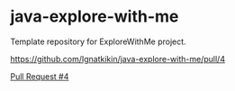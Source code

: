 # java-explore-with-me
Template repository for ExploreWithMe project.

https://github.com/Ignatkikin/java-explore-with-me/pull/4

[Pull Request #4](https://github.com/Ignatkikin/java-explore-with-me/pull/4)
